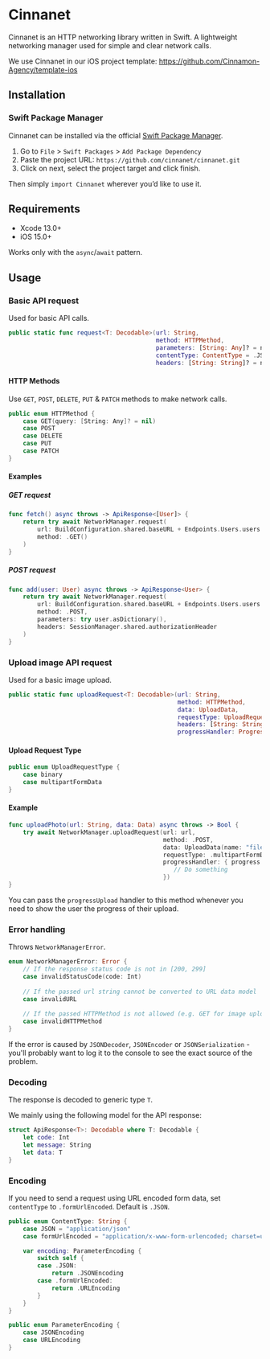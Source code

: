 # Cinnanet

Cinnanet is an HTTP networking library written in Swift.
A lightweight networking manager used for simple and clear network calls.

We use Cinnanet in our iOS project template:
https://github.com/Cinnamon-Agency/template-ios

## Installation

### Swift Package Manager

Cinnanet can be installed via the official [Swift Package Manager](https://developer.apple.com/documentation/xcode/adding-package-dependencies-to-your-app).

1. Go to `File` > `Swift Packages` > `Add Package Dependency`
2. Paste the project URL: `https://github.com/cinnanet/cinnanet.git`
3. Click on next, select the project target and click finish.

Then simply `import Cinnanet` wherever you’d like to use it.


## Requirements

* Xcode 13.0+
* iOS 15.0+

Works only with the `async`/`await` pattern.


## Usage

### Basic API request

Used for basic API calls.

``` swift
public static func request<T: Decodable>(url: String,
                                         method: HTTPMethod,
                                         parameters: [String: Any]? = nil,
                                         contentType: ContentType = .JSON,
                                         headers: [String: String]? = nil) async throws -> T
```

#### HTTP Methods

Use `GET`, `POST`, `DELETE`, `PUT` & `PATCH` methods to make network calls.

``` swift
public enum HTTPMethod {
    case GET(query: [String: Any]? = nil)
    case POST
    case DELETE
    case PUT
    case PATCH
}
```

####  Examples 

#####  GET request 


```swift
func fetch() async throws -> ApiResponse<[User]> {
    return try await NetworkManager.request(
        url: BuildConfiguration.shared.baseURL + Endpoints.Users.users.path,
        method: .GET()
    )
}
```

##### POST request


``` swift
func add(user: User) async throws -> ApiResponse<User> {
    return try await NetworkManager.request(
        url: BuildConfiguration.shared.baseURL + Endpoints.Users.users.path,
        method: .POST,
        parameters: try user.asDictionary(),
        headers: SessionManager.shared.authorizationHeader
    )
}
```

### Upload image API request

Used for a basic image upload.

``` swift
public static func uploadRequest<T: Decodable>(url: String,
                                               method: HTTPMethod,
                                               data: UploadData,
                                               requestType: UploadRequestType,
                                               headers: [String: String]? = nil,
                                               progressHandler: ProgressHandler? = nil) async throws -> T
```

#### Upload Request Type

``` swift
public enum UploadRequestType {
    case binary
    case multipartFormData
}
```

#### Example

``` swift
func uploadPhoto(url: String, data: Data) async throws -> Bool {
    try await NetworkManager.uploadRequest(url: url,
                                           method: .POST,
                                           data: UploadData(name: "fileName", data: data, type: .pngPhoto),
                                           requestType: .multipartFormData,
                                           progressHandler: { progress in
                                              // Do something
                                           })
}
```

You can pass the `progressUpload` handler to this method whenever you need to show the user the progress of their upload.

### Error handling

Throws `NetworkManagerError`.

``` swift
enum NetworkManagerError: Error {
    // If the response status code is not in [200, 299]
    case invalidStatusCode(code: Int)
    
    // If the passed url string cannot be converted to URL data model
    case invalidURL
    
    // If the passed HTTPMethod is not allowed (e.g. GET for image upload request)
    case invalidHTTPMethod
}
```

If the error is caused by `JSONDecoder`, `JSONEncoder` or `JSONSerialization` - you'll probably want to log it to the console to see the exact source of the problem.


### Decoding

The response is decoded to generic type `T`.

We mainly using the following model for the API response:

``` swift
struct ApiResponse<T>: Decodable where T: Decodable {
    let code: Int
    let message: String
    let data: T
}
```

### Encoding

If you need to send a request using URL encoded form data, set `contentType` to `.formUrlEncoded`. Default is `.JSON`.

``` swift
public enum ContentType: String {
    case JSON = "application/json"
    case formUrlEncoded = "application/x-www-form-urlencoded; charset=utf-8"

    var encoding: ParameterEncoding {
        switch self {
        case .JSON:
            return .JSONEncoding
        case .formUrlEncoded:
            return .URLEncoding
        }
    }
}

public enum ParameterEncoding {
    case JSONEncoding
    case URLEncoding
}
```
